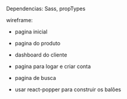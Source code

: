Dependencias: Sass, propTypes

wireframe:

- pagina inicial
- pagina do produto
- dashboard do cliente
- pagina para logar e criar conta
- pagina de busca

- usar react-popper para construir os balões